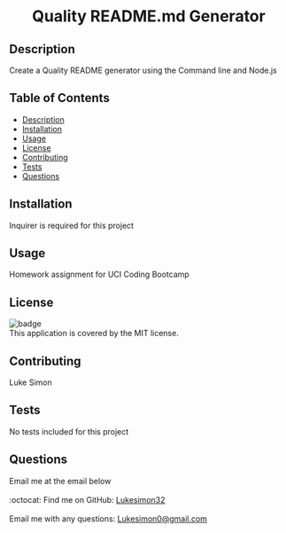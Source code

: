 
<h1 align="center">Quality README.md Generator </h1>


## Description
 Create a Quality README generator using the Command line and Node.js
## Table of Contents
- [Description](#description)
- [Installation](#installation)
- [Usage](#usage)
- [License](#license)
- [Contributing](#contributing)
- [Tests](#tests)
- [Questions](#questions)
## Installation
 Inquirer is required for this project
## Usage
 Homework assignment for UCI Coding Bootcamp
## License
![badge](https://img.shields.io/badge/license-MIT-brightgreen)
<br />
This application is covered by the MIT license. 
## Contributing
 Luke Simon
## Tests
 No tests included for this project
## Questions
 Email me at the email below<br />
<br />
:octocat: Find me on GitHub: [Lukesimon32](https://github.com/Lukesimon32)<br />
<br />
 Email me with any questions: Lukesimon0@gmail.com<br /><br />